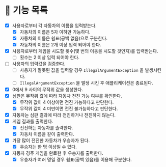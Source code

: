 # 📖 기능 목록

- [x] 사용자로부터 각 자동차의 이름을 입력받는다.
    - [x] 자동차의 이름은 5자 이하만 가능하다.
    - [x] 자동차의 이름은 쉼표(공백 없음)으로 구분한다.
    - [x] 자동차의 이름은 2개 이상 입력 되어야 한다.
- [x] 사용자로부터 게임을 시도할 횟수(몇 번의 이동을 시도할 것인지)를 입력받는다.
    - [ ] 횟수는 2 이상 입력 되어야 한다.
- [ ] 사용자의 입력값을 검증한다.
    - [ ] 사용자가 잘못된 값을 입력할 경우 `IllegalArgumentException` 을 발생시킨다.
    - [ ] `IllegalArgumentException` 을 발생 시킨 후 애플리케이션은 종료된다.
- [x] 0에서 9 사이의 무작위 값을 생성한다.
- [x] 심판은 무작위 값에 따라 자동차 전진 가능 여부를 확인한다.
    - [x] 무작위 값이 4 이상이면 전진 가능하다고 판단한다.
    - [x] 무작위 값이 4 미만이면 전진 불가능하다고 판단한다.
- [x] 자동차는 심판 결과에 따라 전진하거나 전진하지 않는다.
- [x] 게임 결과를 출력한다.
    - [x] 전진하는 자동차를 출력한다.
    - [x] 자동차 이름을 같이 출력한다.
- [x] 가장 많이 전진한 자동차가 우승자가 된다.
    - [x] 우승자는 한 명 이상일 수 있다.
- [x] 자동자 경주 게임을 완료한 후 우승자를 출력한다.
    - [x] 우승자가 여러 명일 경우 쉼표(공백 있음)를 이용해 구분한다.
